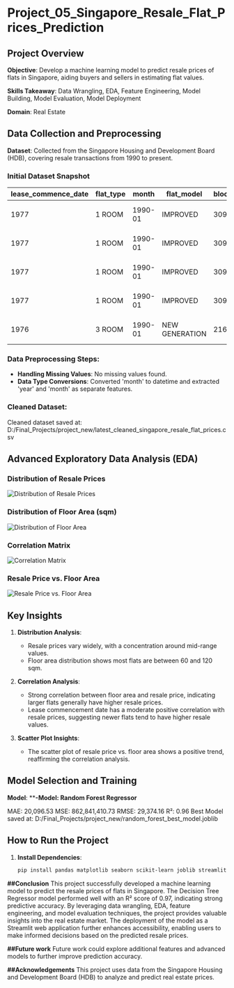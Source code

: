 # Project_05_Singapore_Resale_Flat_Prices_Prediction



## Project Overview

**Objective**: Develop a machine learning model to predict resale prices of flats in Singapore, aiding buyers and sellers in estimating flat values.

**Skills Takeaway**: Data Wrangling, EDA, Feature Engineering, Model Building, Model Evaluation, Model Deployment

**Domain**: Real Estate

## Data Collection and Preprocessing

**Dataset**: Collected from the Singapore Housing and Development Board (HDB), covering resale transactions from 1990 to present.

### Initial Dataset Snapshot
| lease_commence_date | flat_type | month  | flat_model   | block | storey_range | floor_area_sqm | street_name     | resale_price | town       |
|---------------------|-----------|--------|--------------|-------|--------------|----------------|-----------------|--------------|------------|
| 1977                | 1 ROOM    | 1990-01| IMPROVED     | 309   | 10 TO 12     | 31.0           | ANG MO KIO AVE 1| 9000.0       | ANG MO KIO |
| 1977                | 1 ROOM    | 1990-01| IMPROVED     | 309   | 04 TO 06     | 31.0           | ANG MO KIO AVE 1| 6000.0       | ANG MO KIO |
| 1977                | 1 ROOM    | 1990-01| IMPROVED     | 309   | 10 TO 12     | 31.0           | ANG MO KIO AVE 1| 8000.0       | ANG MO KIO |
| 1977                | 1 ROOM    | 1990-01| IMPROVED     | 309   | 07 TO 09     | 31.0           | ANG MO KIO AVE 1| 6000.0       | ANG MO KIO |
| 1976                | 3 ROOM    | 1990-01| NEW GENERATION| 216  | 04 TO 06     | 73.0           | ANG MO KIO AVE 1| 47200.0      | ANG MO KIO |

### Data Preprocessing Steps:
- **Handling Missing Values**: No missing values found.
- **Data Type Conversions**: Converted 'month' to datetime and extracted 'year' and 'month' as separate features.

### Cleaned Dataset:
Cleaned dataset saved at: D:/Final_Projects/project_new/latest_cleaned_singapore_resale_flat_prices.csv

## Advanced Exploratory Data Analysis (EDA)

### Distribution of Resale Prices
![Distribution of Resale Prices](distribution_resale_price.png)

### Distribution of Floor Area (sqm)
![Distribution of Floor Area](distribution_floor_area.png)

### Correlation Matrix
![Correlation Matrix](correlation_matrix.png)

### Resale Price vs. Floor Area
![Resale Price vs. Floor Area](resale_price_vs_floor_area.png)

## Key Insights

1. **Distribution Analysis**:
   - Resale prices vary widely, with a concentration around mid-range values.
   - Floor area distribution shows most flats are between 60 and 120 sqm.

2. **Correlation Analysis**:
   - Strong correlation between floor area and resale price, indicating larger flats generally have higher resale prices.
   - Lease commencement date has a moderate positive correlation with resale prices, suggesting newer flats tend to have higher resale values.

3. **Scatter Plot Insights**:
   - The scatter plot of resale price vs. floor area shows a positive trend, reaffirming the correlation analysis.

## Model Selection and Training

**Model**: 
****-Model: Random Forest Regressor**

MAE: 20,096.53
MSE: 862,841,410.73
RMSE: 29,374.16
R²: 0.96
Best Model saved at: D:/Final_Projects/project_new/random_forest_best_model.joblib

## How to Run the Project

1. **Install Dependencies**:
   ```sh
   pip install pandas matplotlib seaborn scikit-learn joblib streamlit

**##Conclusion**
This project successfully developed a machine learning model to predict the resale prices of flats in Singapore. 
The Decision Tree Regressor model performed well with an R² score of 0.97, indicating strong predictive accuracy. 
By leveraging data wrangling, EDA, feature engineering, and model evaluation techniques, the project provides valuable insights into the real estate market. 
The deployment of the model as a Streamlit web application further enhances accessibility, enabling users to make informed decisions based on the predicted resale prices.

**##Future work**
Future work could explore additional features and advanced models to further improve prediction accuracy.

**##Acknowledgements**
This project uses data from the Singapore Housing and Development Board (HDB) to analyze and predict real estate prices.
